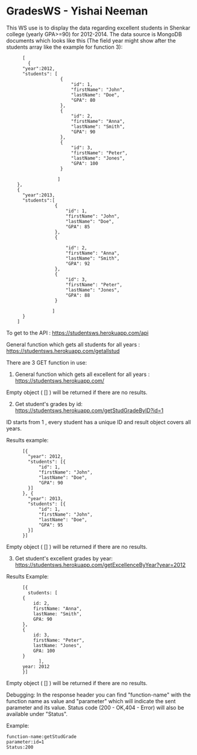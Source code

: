 # GradesWS - Yishai Neeman


This WS use is to display the data regarding excellent students in Shenkar college (yearly GPA&gt;=90) for 2012-2014.
The data source is MongoDB documents which looks like this (The field year might show after the students array like the example for function 3):

          [
            {
          "year":2012,
          "students": [
                        {
                            "id": 1,
                            "firstName": "John",
                            "lastName": "Doe",
                            "GPA": 80
                        },
                        {
                            "id": 2,
                            "firstName": "Anna",
                            "lastName": "Smith",
                            "GPA": 90
                        },
                        {
                            "id": 3,
                            "firstName": "Peter",
                            "lastName": "Jones",
                            "GPA": 100
                        }
        
                       ]
        },
        {
          "year":2013,
          "students":[
                      {
                          "id": 1,
                          "firstName": "John",
                          "lastName": "Doe",
                          "GPA": 85
                      },
                      {
        
                          "id": 2,
                          "firstName": "Anna",
                          "lastName": "Smith",
                          "GPA": 92
                      },
                      {
                          "id": 3,
                          "firstName": "Peter",
                          "lastName": "Jones",
                          "GPA": 88
                      }
        
                     ]
          }
        ]
To get to the API : https://studentsws.herokuapp.com/api

General function which gets all students for all years : https://studentsws.herokuapp.com/getallstud

There are 3 GET function in use:

1) General function which gets all excellent for all years : https://studentsws.herokuapp.com/

Empty object ( [] ) will be returned if there are no results.

2) Get student's grades by id: https://studentsws.herokuapp.com/getStudGradeByID?id=1

ID starts from 1 , every student has a unique ID and result object covers all years.

Results example:

          [{
            "year": 2012,
            "students": [{
                "id": 1,
                "firstName": "John",
                "lastName": "Doe",
                "GPA": 90
            }]
          }, {
            "year": 2013,
            "students": [{
                "id": 1,
                "firstName": "John",
                "lastName": "Doe",
                "GPA": 95
            }]
          }]
Empty object ( [] ) will be returned if there are no results.

3) Get student's excellent grades by year: https://studentsws.herokuapp.com/getExcellenceByYear?year=2012

Results Example:

          [{
            students: [
          {
              id: 2,
              firstName: "Anna",
              lastName: "Smith",
              GPA: 90
          },
          {
              id: 3,
              firstName: "Peter",
              lastName: "Jones",
              GPA: 100
          }
                ],
          year: 2012
          }]
          
Empty object ( [] ) will be returned if there are no results.

Debugging: In the response header you can find "function-name" with the function name as value and "parameter" which will indicate the sent parameter and its value.
Status code (200 - OK,404 - Error) will also be available under "Status".

Example:

    function-name:getStudGrade
    parameter:id=1
	Status:200
